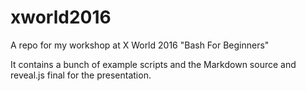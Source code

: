 # xworld2016

A repo for my workshop at X World 2016 "Bash For Beginners"

It contains a bunch of example scripts and the Markdown source and reveal.js final for the presentation.



